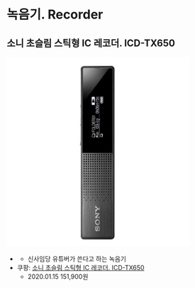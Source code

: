 # 녹음기. Recorder

## 소니 초슬림 스틱형 IC 레코더. ICD-TX650
![](TX650.png)

* [](https://post.naver.com/viewer/postView.nhn?volumeNo=24982190&memberNo=618343)
  * 신사임당 유튜버가 쓴다고 하는 녹음기
* 쿠팡: [소니 초슬림 스틱형 IC 레코더. ICD-TX650](https://coupa.ng/bmnpvs)
  * 2020.01.15 151,900원

